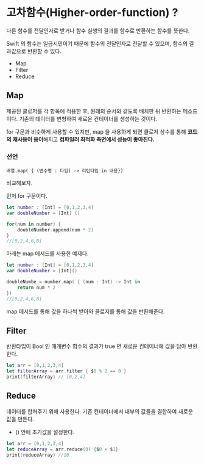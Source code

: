 # 고차함수(Higher-order-function) ?
다른 함수를 전달인자로 받거나 함수 실행의 결과를 함수로 반환하는 함수를 뜻한다.

Swift 의 함수는 일급시민이기 때문에 함수의 전달인자로 전달할 수 있으며, 함수의 결과값으로 반환할 수 있다.

- Map
- Filter
- Reduce

## Map
제공된 클로저를 각 항목에 적용한 후, 원래의 순서와 같도록 배치한 뒤 반환하는 메소드이다. 기존의 데이터를 변형하여 새로운 컨테이너를 생성하는 것이다.   

for 구문과 비슷하게 사용할 수 있지만, map 을 사용하게 되면 클로저 상수를 통해 <b>코드의 재사용이 용이</b>해지고 <b>컴파일러 최적화 측면에서 성능이 좋아진다.</b>

### 선언
```
배열.map( { (변수명 : 타입) -> 리턴타입 in 내용})
```

비교해보자.

먼저 for 구문이다.
```swift 
let number : [Int] = [0,1,2,3,4]
var doubleNumber = [Int] ()

for(num in number) {
    doubleNumber.append(num * 2)
}
//[0,2,4,6,8]
```
아래는 map 메서드를 사용한 예제다.
```swift
let number : [Int] = [0,1,2,3,4]
var doubleNumber = [Int]()

doubleNumbe = number.map( { (num : Int) -> Int in
    return num * 2
})
//[0,2,4,6,8]
```

map 메서드를 통해 값을 하나씩 받아와 클로저를 통해 값을 반환해준다.

## Filter
반환타입이 Bool 인 매개변수 함수의 결과가 true 면 새로운 컨테이너에 값을 담아 반환한다.
```swift
let arr = [0,1,2,3,4]
let filterArray = arr.filter { $0 % 2 == 0 }
print(filterArray) // [0,2,4]

```

## Reduce
데이터를 합쳐주기 위해 사용한다.
기존 컨테이너에서 내부의 값들을 결합하여 새로운 값을 만든다.  

- () 안에 초기값을 설정한다.

```swift
let arr = [0,1,2,3,4]
let reduceArray = arr.reduce(0) {$0 + $1}
print(reduceArray) //10
```